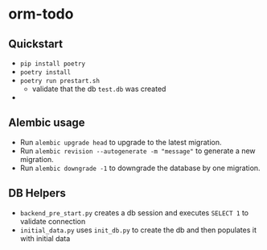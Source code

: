 # orm-todo

## Quickstart
- `pip install poetry`
- `poetry install`
- `poetry run prestart.sh`
  - validate that the db `test.db` was created
- 

## Alembic usage
- Run `alembic upgrade head` to upgrade to the latest migration.
- Run `alembic revision --autogenerate -m "message"` to generate a new migration.
- Run `alembic downgrade -1` to downgrade the database by one migration.

## DB Helpers
- `backend_pre_start.py` creates a db session and executes `SELECT 1` to validate connection
- `initial_data.py` uses `init_db.py` to create the db and then populates it with initial data
